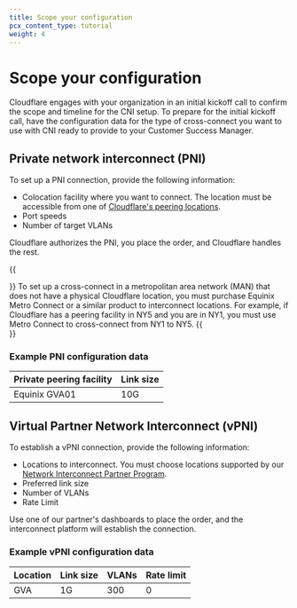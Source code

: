 ```yaml
---
title: Scope your configuration
pcx_content_type: tutorial
weight: 4
---
```


# Scope your configuration

Cloudflare engages with your organization in an initial kickoff call to confirm the scope and timeline for the CNI setup. To prepare for the initial kickoff call, have the configuration data for the type of cross-connect you want to use with CNI ready to provide to your Customer Success Manager.

## Private network interconnect (PNI)

To set up a PNI connection, provide the following information:

- Colocation facility where you want to connect. The location must be accessible from one of [Cloudflare's peering locations](https://www.peeringdb.com/net/4224).
- Port speeds
- Number of target VLANs

Cloudflare authorizes the PNI, you place the order, and Cloudflare handles the rest.

{{<Aside type="warning" header="Important">}}
To set up a cross-connect in a metropolitan area network (MAN) that does not have a physical Cloudflare location, you must purchase Equinix Metro Connect or a similar product to interconnect locations. For example, if Cloudflare has a peering facility in NY5 and you are in NY1, you must use Metro Connect to cross-connect from NY1 to NY5.
{{</Aside>}}

### Example PNI configuration data

| Private peering facility | Link size |
| ------------------------ | --------- |
| Equinix GVA01            | 10G       |

## Virtual Partner Network Interconnect (vPNI)

To establish a vPNI connection, provide the following information:

- Locations to interconnect. You must choose locations supported by our [Network Interconnect Partner Program](https://www.cloudflare.com/network-interconnect-partnerships/).
- Preferred link size
- Number of VLANs
- Rate Limit

Use one of our partner's dashboards to place the order, and the interconnect platform will establish the connection.

### Example vPNI configuration data

| Location | Link size | VLANs | Rate limit |
| -------- | --------- | ----- | ---------- |
| GVA      | 1G        | 300   | 0          |

